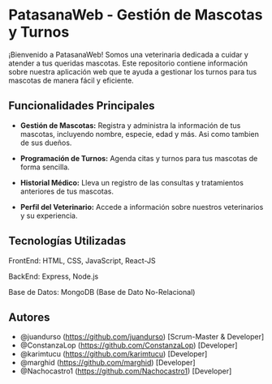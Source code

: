 # PatasanaWeb - Gestión de Mascotas y Turnos

¡Bienvenido a PatasanaWeb! Somos una veterinaria dedicada a cuidar y atender a tus queridas mascotas. Este repositorio contiene información sobre nuestra aplicación web que te ayuda a gestionar los turnos para tus mascotas de manera fácil y eficiente.

## Funcionalidades Principales

- **Gestión de Mascotas:** Registra y administra la información de tus mascotas, incluyendo nombre, especie, edad y más. Asi como tambien de sus dueños.

- **Programación de Turnos:** Agenda citas y turnos para tus mascotas de forma sencilla.

- **Historial Médico:** Lleva un registro de las consultas y tratamientos anteriores de tus mascotas.

- **Perfil del Veterinario:** Accede a información sobre nuestros veterinarios y su experiencia.

## Tecnologías Utilizadas

FrontEnd: HTML, CSS, JavaScript, React-JS

BackEnd: Express, Node.js

Base de Datos: MongoDB (Base de Dato No-Relacional)

## Autores
- @juandurso (https://github.com/juandurso) [Scrum-Master & Developer]
- @ConstanzaLop (https://github.com/ConstanzaLop) [Developer]
- @karimtucu (https://github.com/karimtucu) [Developer]
- @marghid (https://github.com/marghid) [Developer]
- @Nachocastro1 (https://github.com/Nachocastro1) [Developer]
